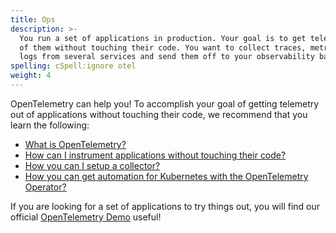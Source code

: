 ```yaml
---
title: Ops
description: >-
  You run a set of applications in production. Your goal is to get telemetry out
  of them without touching their code. You want to collect traces, metrics, and
  logs from several services and send them off to your observability backend.
spelling: cSpell:ignore otel
weight: 4
---
```


OpenTelemetry can help you! To accomplish your goal of getting
telemetry out of applications without touching their code, we recommend that you
learn the following:

- [What is OpenTelemetry?](/docs/concepts/what-is-opentelemetry/)
- [How can I instrument applications without touching their code?](/docs/concepts/instrumenting/#automatic-instrumentation)
- [How you can I setup a collector?](/docs/collector)
- [How you can get automation for Kubernetes with the OpenTelemetry Operator?](/docs/k8s-operator)

If you are looking for a set of applications to try things out, you will find
our official
[OpenTelemetry Demo](/community/demo)
useful!
